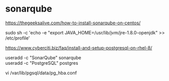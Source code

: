 # sonarqube

https://thegeeksalive.com/how-to-install-sonarqube-on-centos/


sudo sh -c 'echo -e "export JAVA_HOME=/usr/lib/jvm/jre-1.8.0-openjdk" >> /etc/profile'


https://www.cyberciti.biz/faq/install-and-setup-postgresql-on-rhel-8/

useradd -c "SonarQube"  sonarqube  
useradd -c "PostgreSQL" postgres  

vi /var/lib/pgsql/data/pg_hba.conf
